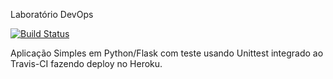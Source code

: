 Laboratório DevOps

[![Build Status](https://travis-ci.com/gilmarvagner/devopslab.svg?branch=main)](https://travis-ci.com/gilmarvagner/devopslab)


Aplicação Simples em Python/Flask com teste usando Unittest integrado ao Travis-CI fazendo deploy no Heroku.
